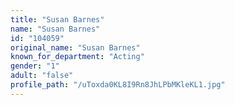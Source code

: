 ```yaml
---
title: "Susan Barnes"
name: "Susan Barnes"
id: "104059"
original_name: "Susan Barnes"
known_for_department: "Acting"
gender: "1"
adult: "false"
profile_path: "/uToxda0KL8I9Rn8JhLPbMKleKL1.jpg"
---
```

